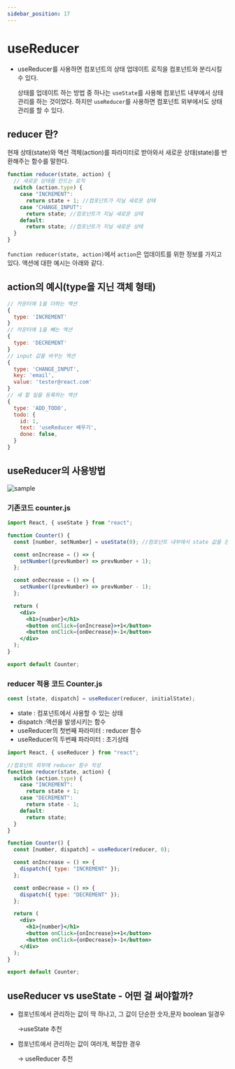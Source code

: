 ```yaml
---
sidebar_position: 17
---
```

# useReducer

- useReducer를 사용하면 컴포넌트의 상태 업데이트 로직을 컴포넌트와 분리시킬 수 있다.
  
  
  상태를 업데이트 하는 방법 중 하나는 `useState`를 사용해 컴포넌트 내부에서 상태 관리를 하는 것이었다. 
  하지만 `useReducer`를 사용하면 컴포넌트 외부에서도 상태 관리를 할 수 있다.



## reducer 란?

현재 상태(state)와 액션 객체(action)를 파라미터로 받아와서 새로운 상태(state)를 반환해주는 함수를 말한다.

```jsx
function reducer(state, action) {
  // 새로운 상태를 만드는 로직
  switch (action.type) {
    case "INCREMENT":
      return state + 1; //컴포넌트가 지닐 새로운 상태
    case "CHANGE_INPUT":
      return state; //컴포넌트가 지닐 새로운 상태
    default:
      return state; //컴포넌트가 지닐 새로운 상태
  }
}
```

`function reducer(state, action)`에서 `action`은 업데이트를 위한 정보를 가지고 있다. 
액션에 대한 예시는 아래와 같다.




## action의 예시(type을 지닌 객체 형태)

```jsx
// 카운터에 1을 더하는 액션
{
  type: 'INCREMENT'
}
// 카운터에 1을 빼는 액션
{
  type: 'DECREMENT'
}
// input 값을 바꾸는 액션
{
  type: 'CHANGE_INPUT',
  key: 'email',
  value: 'tester@react.com'
}
// 새 할 일을 등록하는 액션
{
  type: 'ADD_TODO',
  todo: {
    id: 1,
    text: 'useReducer 배우기',
    done: false,
  }
}
```




## useReducer의 사용방법



![sample](https://user-images.githubusercontent.com/37354708/113119714-b7df4f80-924b-11eb-9fca-c31359727ef7.png)

### 기존코드 counter.js

```jsx
import React, { useState } from "react";

function Counter() {
  const [number, setNumber] = useState(0); //컴포넌트 내부에서 state 값을 관리

  const onIncrease = () => {
    setNumber((prevNumber) => prevNumber + 1);
  };

  const onDecrease = () => {
    setNumber((prevNumber) => prevNumber - 1);
  };

  return (
    <div>
      <h1>{number}</h1>
      <button onClick={onIncrease}>+1</button>
      <button onClick={onDecrease}>-1</button>
    </div>
  );
}

export default Counter;
```




### reducer 적용 코드 Counter.js

```jsx
const [state, dispatch] = useReducer(reducer, initialState);
```

- state : 컴포넌트에서 사용할 수 있는 상태
- dispatch :액션을 발생시키는 함수
- useReducer의 첫번째 파라미터 : reducer 함수
- useReducer의 두번째 파라미터 : 초기상태



```jsx
import React, { useReducer } from "react";

//컴포넌트 외부에 reducer 함수 작성
function reducer(state, action) {
  switch (action.type) {
    case "INCREMENT":
      return state + 1;
    case "DECREMENT":
      return state - 1;
    default:
      return state;
  }
}

function Counter() {
  const [number, dispatch] = useReducer(reducer, 0);

  const onIncrease = () => {
    dispatch({ type: "INCREMENT" });
  };

  const onDecrease = () => {
    dispatch({ type: "DECREMENT" });
  };

  return (
    <div>
      <h1>{number}</h1>
      <button onClick={onIncrease}>+1</button>
      <button onClick={onDecrease}>-1</button>
    </div>
  );
}

export default Counter;
```




## useReducer vs useState - 어떤 걸 써야할까?

- 컴포넌트에서 관리하는 값이 딱 하나고, 그 값이 단순한 숫자,문자 boolean 일경우

  →useState 추천

- 컴포넌트에서 관리하는 값이 여러개, 복잡한 경우

  → useReducer 추천



